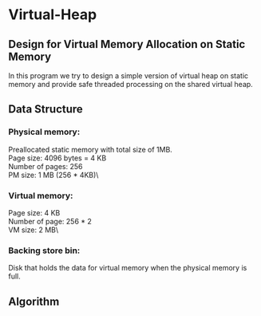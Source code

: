 # Virtual-Heap

## Design for Virtual Memory Allocation on Static Memory 
In this program we try to design a simple version of virtual heap on static memory and provide safe threaded processing on the shared virtual heap. 

## Data Structure

### Physical memory: 
Preallocated static memory with total size of 1MB.\
Page size: 4096 bytes = 4 KB\
Number of pages: 256\
PM size: 1 MB (256 * 4KB)\

### Virtual memory: 
Page size: 4 KB\
Number of page: 256 * 2\
VM size: 2 MB\

### Backing store bin: 
Disk that holds the data for virtual memory when the physical memory is full.


## Algorithm 



```



```
  
  
